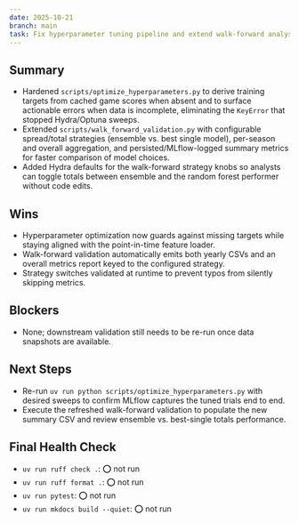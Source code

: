```yaml
---
date: 2025-10-21
branch: main
task: Fix hyperparameter tuning pipeline and extend walk-forward analysis
---
```


## Summary

- Hardened `scripts/optimize_hyperparameters.py` to derive training targets from cached game scores when absent and to surface actionable errors when data is incomplete, eliminating the `KeyError` that stopped Hydra/Optuna sweeps.
- Extended `scripts/walk_forward_validation.py` with configurable spread/total strategies (ensemble vs. best single model), per-season and overall aggregation, and persisted/MLflow-logged summary metrics for faster comparison of model choices.
- Added Hydra defaults for the walk-forward strategy knobs so analysts can toggle totals between ensemble and the random forest performer without code edits.

## Wins

- Hyperparameter optimization now guards against missing targets while staying aligned with the point-in-time feature loader.
- Walk-forward validation automatically emits both yearly CSVs and an overall metrics report keyed to the configured strategy.
- Strategy switches validated at runtime to prevent typos from silently skipping metrics.

## Blockers

- None; downstream validation still needs to be re-run once data snapshots are available.

## Next Steps

- Re-run `uv run python scripts/optimize_hyperparameters.py` with desired sweeps to confirm MLflow captures the tuned trials end to end.
- Execute the refreshed walk-forward validation to populate the new summary CSV and review ensemble vs. best-single totals performance.

## Final Health Check

- `uv run ruff check .`: ⭕️ not run
- `uv run ruff format .`: ⭕️ not run
- `uv run pytest`: ⭕️ not run
- `uv run mkdocs build --quiet`: ⭕️ not run
